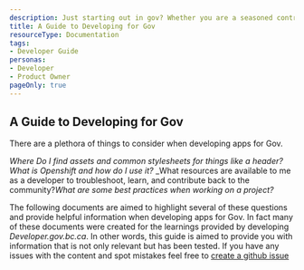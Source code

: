 ```yaml
---
description: Just starting out in gov? Whether you are a seasoned contractor or a new hire, this guide may be helpful to you.
title: A Guide to Developing for Gov
resourceType: Documentation
tags:
- Developer Guide
personas: 
- Developer
- Product Owner
pageOnly: true
---
```


## A Guide to Developing for Gov

There are a plethora of things to consider when developing apps for Gov. 

_Where Do I find assets and common stylesheets for things like a header?_
_What is Openshift and how do I use it?_
_What resources are available to me as a developer to troubleshoot, learn, and contribute back to the community?_What are some best practices when working on a project?_


The following documents are aimed to highlight several of these questions and provide helpful information when developing apps for Gov. In fact many of these documents were created for the learnings provided by developing _Developer.gov.bc.ca_. In other words, this guide is aimed to provide you with information that is not only relevant but has been tested. If you have any issues with the content and spot mistakes feel free to [create a github issue](https://github.com/bcgov/devhub-resources/issues/new)

